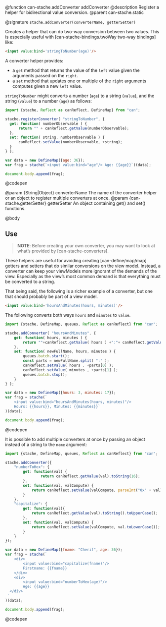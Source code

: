 @function can-stache.addConverter addConverter
@description Register a helper for bidirectional value conversion.
@parent can-stache.static


@signature `stache.addConverter(converterName, getterSetter)`

  Creates a helper that can do two-way conversion between two
  values.  This is especially useful with
  [can-stache-bindings.twoWay two-way bindings] like:

  ```html
  <input value:bind='stringToNumber(age)'/>
  ```

  A converter helper provides:

   - a `get` method that returns the value
    of the `left` value given the arguments passed on the `right`.
   - a `set` method that updates one or multiple of the `right` arguments
     computes given a new `left` value.

  `stringToNumber` might converts a number (`age`)
  to a string (`value`), and the string (`value`) to a number (`age`)
  as follows:


  ```js
  import {stache, Reflect as canReflect, DefineMap} from "can";

  stache.registerConverter( "stringToNumber", {
  	get: function( numberObservable ) {
  		return "" + canReflect.getValue(numberObservable);
  	},
  	set: function( string, numberObservable ) {
  		canReflect.setValue(numberObservable, +string);
  	}
  } );

  var data = new DefineMap({age: 36});
  var frag = stache(`<input value:bind="age"/> Age: {{age}}`)(data);

  document.body.append(frag);
  ```
  @codepen

  @param {String|Object} converterName The name of the converter helper or an object to register multiple converters at once.
  @param {can-stache.getterSetter} getterSetter An object containing get() and set() functions.

@body

## Use

> __NOTE__: Before creating your own converter, you may want to look at what’s provided by [can-stache-converters].

These helpers are useful for avoiding creating [can-define/map/map] getters and setters that do similar conversions on the view model.  Instead,
a converter can keep your viewModels more ignorant of the demands of the
view.  Especially as the view’s most common demand is that everything
must be converted to a string.

That being said, the following is a richer example of a converter,
but one that should probably be part of a view model.

```html
<input value:bind='hoursAndMinutes(hours, minutes)'/>
```

The following converts both ways `hours` and `minutes` to `value`.

```js
import {stache, DefineMap, queues, Reflect as canReflect} from "can";

stache.addConverter( "hoursAndMinutes", {
	get: function( hours, minutes ) {
		return ""+canReflect.getValue( hours ) +":"+ canReflect.getValue( minutes );
	},
	set: function( newFullName, hours, minutes ) {
		queues.batch.start();
		const parts = newFullName.split( ":" );
		canReflect.setValue( hours , +parts[0] );
		canReflect.setValue( minutes , +parts[1] );
		queues.batch.stop();
	}
} );

var data = new DefineMap({hours: 3, minutes: 17});
var frag = stache(`
	<input value:bind="hoursAndMinutes(hours, minutes)"/>
	Hours: {{hours}}, Minutes: {{minutes}}`
)(data);

document.body.append(frag);
```
@codepen

It is possible to add multiple converters at once by passing an object instead of a string to the `name` argument:

```js
import {stache, DefineMap, queues, Reflect as canReflect} from "can";

stache.addConverter({
	"numberToHex": {
		get: function(val) {
				return canReflect.getValue(val).toString(16);
		},
		set: function(val, valCompute) {
			return canReflect.setValue(valCompute, parseInt("0x" + val));
		}
	},
	"capitalize": {
		get: function(val){
			return canReflect.getValue(val).toString().toUpperCase();
		},
		set: function(val, valCompute) {
			return canReflect.setValue(valCompute, val.toLowerCase());
		}
	}
});

var data = new DefineMap({fname: "Cherif", age: 36});
var frag = stache(`
	<div>
		<input value:bind="capitalize(fname)"/>
		Firstname: {{fname}}
	</div>
	<div>
		<input value:bind="numberToHex(age)"/>
		Age: {{age}}
  </div>
 `
)(data);

document.body.append(frag);
```
@codepen
